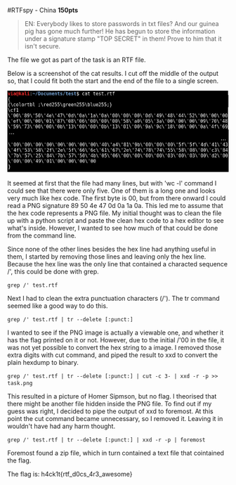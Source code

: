 #RTFspy - China
**150pts**

> EN: Everybody likes to store passwords in txt files? And our guinea pig has gone much further! He has begun to store the information under a signature stamp "TOP SECRET" in them! Prove to him that it isn't secure.

The file we got as part of the task is an RTF file. 

Below is a screenshot of the cat results. I cut off the middle of the output so, that I could fit both the start and the end of the file to a single screen.

![](https://github.com/Migdalo/writeups/blob/master/h4ck1t-2016/rtfspy/cat3.png?raw=true)

It seemed at first that the file had many lines, but with 'wc -l' command I could see that there were only five. One of them is a long one and looks very much like hex code. The first byte is 00, but from there onward I could read a PNG signature 89 50 4e 47 0d 0a 1a 0a. This led me to assume that the hex code represents a PNG file. My initial thought was to clean the file up with a python script and paste the clean hex code to a hex editor to see what's inside. However, I wanted to see how much of that could be done from the command line. 

Since none of the other lines besides the hex line had anything useful in them, I started by removing those lines and leaving only the hex line. Because the hex line was the only line that contained a characted sequence /', this could be done with grep.

``` 
grep /' test.rtf
```

Next I had to clean the extra punctuation characters (/'). The tr command seemed like a good way to do this.

```
grep /' test.rtf | tr --delete [:punct:]
```

I wanted to see if the PNG image is actually a viewable one, and whether it has the flag printed on it or not. However, due to the initial /'00 in the file, it was not yet possible to convert the hex string to a image. I removed those extra digits with cut command, and piped the result to xxd to convert the plain hexdump to binary.

```
grep /' test.rtf | tr --delete [:punct:] | cut -c 3- | xxd -r -p >> task.png
```

This resulted in a picture of Homer Sipmson, but no flag. I theorised that there might be another file hidden inside the PNG file. To find out if my guess was right, I decided to pipe the output of xxd to foremost. At this point the cut command became unnecessary, so I removed it. Leaving it in wouldn't have had any harm thought.

```
grep /' test.rtf | tr --delete [:punct:] | xxd -r -p | foremost
```

Foremost found a zip file, which in turn contained a text file that cointained the flag. 

The flag is: h4ck1t{rtf_d0cs_4r3_awesome}
